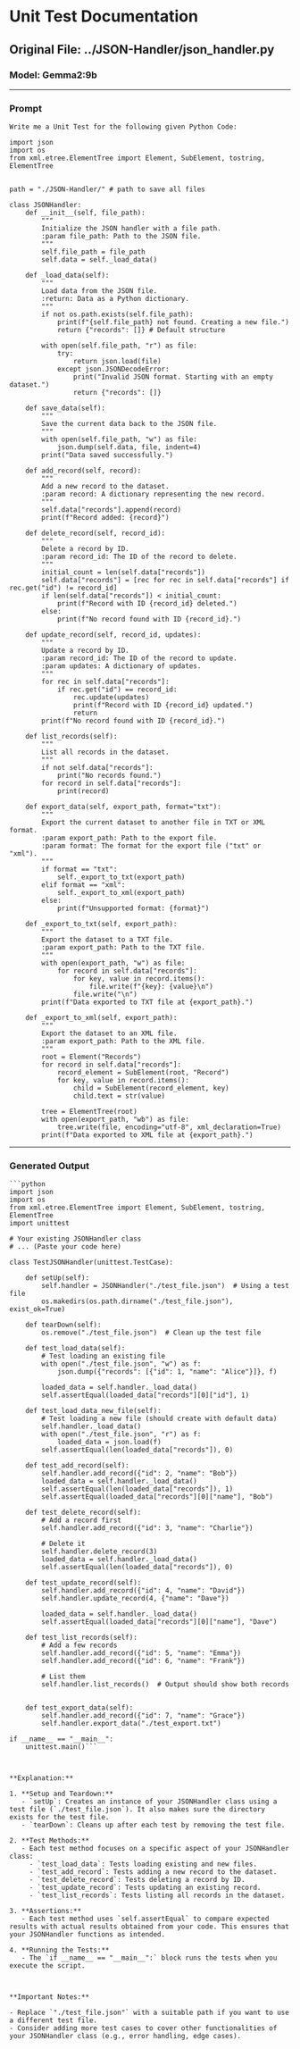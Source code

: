 # Unit Test Documentation
## Original File: ../JSON-Handler/json_handler.py

### Model: Gemma2:9b

<hr>

### Prompt

```
Write me a Unit Test for the following given Python Code:

import json
import os
from xml.etree.ElementTree import Element, SubElement, tostring, ElementTree


path = "./JSON-Handler/" # path to save all files

class JSONHandler:
    def __init__(self, file_path):
        """
        Initialize the JSON handler with a file path.
        :param file_path: Path to the JSON file.
        """
        self.file_path = file_path
        self.data = self._load_data()

    def _load_data(self):
        """
        Load data from the JSON file.
        :return: Data as a Python dictionary.
        """
        if not os.path.exists(self.file_path):
            print(f"{self.file_path} not found. Creating a new file.")
            return {"records": []} # Default structure

        with open(self.file_path, "r") as file:
            try:
                return json.load(file)
            except json.JSONDecodeError:
                print("Invalid JSON format. Starting with an empty dataset.")
                return {"records": []}

    def save_data(self):
        """
        Save the current data back to the JSON file.
        """
        with open(self.file_path, "w") as file:
            json.dump(self.data, file, indent=4)
        print("Data saved successfully.")

    def add_record(self, record):
        """
        Add a new record to the dataset.
        :param record: A dictionary representing the new record.
        """
        self.data["records"].append(record)
        print(f"Record added: {record}")

    def delete_record(self, record_id):
        """
        Delete a record by ID.
        :param record_id: The ID of the record to delete.
        """
        initial_count = len(self.data["records"])
        self.data["records"] = [rec for rec in self.data["records"] if rec.get("id") != record_id]
        if len(self.data["records"]) < initial_count:
            print(f"Record with ID {record_id} deleted.")
        else:
            print(f"No record found with ID {record_id}.")

    def update_record(self, record_id, updates):
        """
        Update a record by ID.
        :param record_id: The ID of the record to update.
        :param updates: A dictionary of updates.
        """
        for rec in self.data["records"]:
            if rec.get("id") == record_id:
                rec.update(updates)
                print(f"Record with ID {record_id} updated.")
                return
        print(f"No record found with ID {record_id}.")

    def list_records(self):
        """
        List all records in the dataset.
        """
        if not self.data["records"]:
            print("No records found.")
        for record in self.data["records"]:
            print(record)

    def export_data(self, export_path, format="txt"):
        """
        Export the current dataset to another file in TXT or XML format.
        :param export_path: Path to the export file.
        :param format: The format for the export file ("txt" or "xml").
        """
        if format == "txt":
            self._export_to_txt(export_path)
        elif format == "xml":
            self._export_to_xml(export_path)
        else:
            print(f"Unsupported format: {format}")

    def _export_to_txt(self, export_path):
        """
        Export the dataset to a TXT file.
        :param export_path: Path to the TXT file.
        """
        with open(export_path, "w") as file:
            for record in self.data["records"]:
                for key, value in record.items():
                    file.write(f"{key}: {value}\n")
                file.write("\n")
        print(f"Data exported to TXT file at {export_path}.")

    def _export_to_xml(self, export_path):
        """
        Export the dataset to an XML file.
        :param export_path: Path to the XML file.
        """
        root = Element("Records")
        for record in self.data["records"]:
            record_element = SubElement(root, "Record")
            for key, value in record.items():
                child = SubElement(record_element, key)
                child.text = str(value)
        
        tree = ElementTree(root)
        with open(export_path, "wb") as file:
            tree.write(file, encoding="utf-8", xml_declaration=True)
        print(f"Data exported to XML file at {export_path}.")
```

<hr>

### Generated Output

```
```python
import json
import os
from xml.etree.ElementTree import Element, SubElement, tostring, ElementTree
import unittest

# Your existing JSONHandler class 
# ... (Paste your code here)

class TestJSONHandler(unittest.TestCase):

    def setUp(self):
        self.handler = JSONHandler("./test_file.json")  # Using a test file
        os.makedirs(os.path.dirname("./test_file.json"), exist_ok=True) 

    def tearDown(self):
        os.remove("./test_file.json")  # Clean up the test file

    def test_load_data(self):
        # Test loading an existing file
        with open("./test_file.json", "w") as f:
            json.dump({"records": [{"id": 1, "name": "Alice"}]}, f)
        
        loaded_data = self.handler._load_data()
        self.assertEqual(loaded_data["records"][0]["id"], 1)

    def test_load_data_new_file(self):
        # Test loading a new file (should create with default data)
        self.handler._load_data()  
        with open("./test_file.json", "r") as f:
            loaded_data = json.load(f)
        self.assertEqual(len(loaded_data["records"]), 0)

    def test_add_record(self):
        self.handler.add_record({"id": 2, "name": "Bob"})
        loaded_data = self.handler._load_data()  
        self.assertEqual(len(loaded_data["records"]), 1)
        self.assertEqual(loaded_data["records"][0]["name"], "Bob")

    def test_delete_record(self):
        # Add a record first
        self.handler.add_record({"id": 3, "name": "Charlie"})

        # Delete it
        self.handler.delete_record(3)
        loaded_data = self.handler._load_data()
        self.assertEqual(len(loaded_data["records"]), 0)  

    def test_update_record(self):
        self.handler.add_record({"id": 4, "name": "David"})
        self.handler.update_record(4, {"name": "Dave"})

        loaded_data = self.handler._load_data()  
        self.assertEqual(loaded_data["records"][0]["name"], "Dave")

    def test_list_records(self):
        # Add a few records
        self.handler.add_record({"id": 5, "name": "Emma"})
        self.handler.add_record({"id": 6, "name": "Frank"})

        # List them
        self.handler.list_records()  # Output should show both records


    def test_export_data(self):
        self.handler.add_record({"id": 7, "name": "Grace"})
        self.handler.export_data("./test_export.txt")  

if __name__ == "__main__":
    unittest.main()```



**Explanation:**

1. **Setup and Teardown:**
   - `setUp`: Creates an instance of your JSONHandler class using a test file (`./test_file.json`). It also makes sure the directory exists for the test file.
   - `tearDown`: Cleans up after each test by removing the test file.

2. **Test Methods:**
   - Each test method focuses on a specific aspect of your JSONHandler class:
     - `test_load_data`: Tests loading existing and new files.
     - `test_add_record`: Tests adding a new record to the dataset.
     - `test_delete_record`: Tests deleting a record by ID.
     - `test_update_record`: Tests updating an existing record.
     - `test_list_records`: Tests listing all records in the dataset.

3. **Assertions:**
   - Each test method uses `self.assertEqual` to compare expected results with actual results obtained from your code. This ensures that your JSONHandler functions as intended.

4. **Running the Tests:**
   - The `if __name__ == "__main__":` block runs the tests when you execute the script. 



**Important Notes:**

- Replace `"./test_file.json"` with a suitable path if you want to use a different test file.
- Consider adding more test cases to cover other functionalities of your JSONHandler class (e.g., error handling, edge cases).
```
```